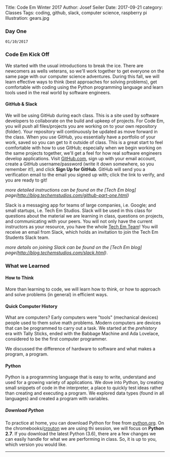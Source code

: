 Title: Code Em Winter 2017
Author: Josef Seiler
Date: 2017-09-21
category: Classes
Tags: coding, github, slack, computer science, raspberry pi
Illustration: gears.jpg

### Day One

`01/10/2017`

### Code Em Kick Off

We started with the usual introductions to break the ice. There are newcomers as wells veterans, so we'll work together to get everyone on the same page with our computer science adventures. During this fall, we will learn effective ways to think (best approaches for solving problems), get comfortable with coding using the Python programming language and learn tools used in the real world by software engineers.  

#### GitHub & Slack  

We will be using GitHub during each class. This is a site used by software developers to collaborate on the build and upkeep of projects. For Code Em, you will *push* all files/projects you are working on to your own repository (folder). Your repository will continuously be updated as move forward in the class. When you use GitHub, you essentially have a portfolio of your work, saved so you can get to it outside of class. This is a great start to feel comfortable with how to use GitHub; especially when we begin working on the same projects together, we'll get a feel for how real software engineers develop applications. Visit [GitHub.com](https://github.com/), sign up with your email account, create a GitHub username/password (write it down somewhere, so you remember it!), and click **Sign Up for GitHub**. GitHub will send you a verification email to the email you signed up with; click the link to verify, and you are ready to git!  

*more detailed instructions can be found on the [Tech Em blog] page(http://blog.techemstudios.com/github-part-one.html)*  

Slack is a messaging app for teams of large companies, i.e. Google; and small startups, i.e. Tech Em Studios. Slack will be used in this class for questions about the material we are learning in class, questions on projects, and communicating with your peers. You will not only have the current instructors as your resource, you have the whole [Tech Em Team](http://techemstudios.com/about-us.html)! You will receive an email from Slack, which holds an invitation to join the Tech Em Students Slack team.  

*more details on joining Slack can be found on the [Tech Em blog] page(http://blog.techemstudios.com/slack.html)*.  

### What we Learned  

#### How to Think     

More than learning to code, we will learn how to think, or how to approach and solve problems (in general) in efficient ways.  

#### Quick Computer History    

What are computers? Early computers were "tools" (mechanical devices) people used to them solve math problems. Modern computers are devices that can be programmed to carry out a task. We started at the *prehistory* era with Tally Sticks, ended with the Babbage Machine and Ada Lovelace, considered to be the first computer programmer.  

We discussed the difference of hardware to software and what makes a program, a program.  

#### Python  

Python is a programming language that is easy to write, understand and used for a growing variety of applications. We dove into Python, by creating small snippets of code in the interpreter, a place to quickly test ideas rather than creating and executing a program. We explored data types (found in all languages) and created a program with variables.  

##### Download Python

To practice at home, you can download Python for free from [python.org](https://www.python.org/downloads/). On the chromebooks/[crouton](https://github.com/dnschneid/crouton) we are using thi session, we will focus on **Python 2.7**. If you download the latest Python (3.6), there are a few changes we can easily handle for what we are performing in class. So, it is up to you, which version you would like.  

***  
